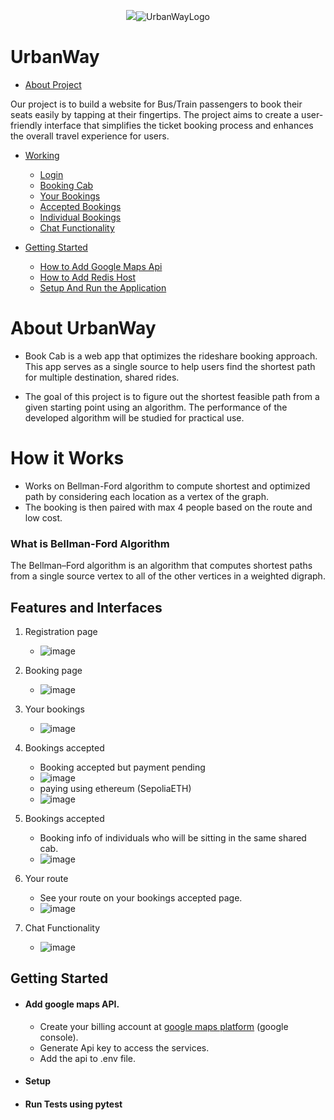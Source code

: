 

<p align="center"><img src="<a href="https://ibb.co/RpjMSJv"><img src="https://i.ibb.co/rGdLtX7/Whats-App-Image-2023-10-14-at-22-41-22-a47bbd19.jpg" alt="UrbanWayLogo" border="0"></a></p>

# UrbanWay

- [About Project](#About-Project)

Our project is to build a website for Bus/Train passengers to book their seats easily by tapping at their fingertips. The project aims to create a user-friendly interface that simplifies the ticket booking process and enhances the overall travel experience for users.
- [Working](#Working)
  - [Login](#Login)
  - [Booking Cab](#Booking-Cab)
  - [Your Bookings](#Your-Bookings)
  - [Accepted Bookings](#Bookings-Accepted)
  - [Individual Bookings](#Individual-Bookings)
  - [Chat Functionality](#Chats)

- [Getting Started](#Getting-Started)
  - [How to Add Google Maps Api](#oogle-api)
  - [How to Add Redis Host](#redis-host)
  - [Setup And Run the Application](#run)

<a id="About-Project"></a>

# About UrbanWay

- Book Cab is a web app that optimizes the rideshare booking approach. This app serves as a single source to help users find the shortest path for multiple destination, shared rides.

- The goal of this project is to figure out the shortest feasible path from a given starting point using an algorithm. The performance of the developed algorithm will be studied for practical use.


# How it Works
- Works on Bellman-Ford algorithm to compute shortest and optimized  path by considering each location as a vertex of the graph.
- The booking is then paired with max 4 people based on the route and low cost.

### What is Bellman-Ford Algorithm 
The Bellman–Ford algorithm is an algorithm that computes shortest paths from a single source vertex to all of the other vertices in a weighted digraph.

## Features and Interfaces

1. Registration page <a id="Login"></a>
   - ![image]()

2. Booking page <a id="Booking-Cab"></a>
   - ![image]()

3. Your bookings  <a id="Your-Bookings"></a>
   - ![image]()

4. Bookings accepted <a id="Bookings-Accepted"></a>
	- Booking accepted but payment pending 
   - ![image]()
	- paying using ethereum (SepoliaETH)
   - ![image]()


5. Bookings accepted <a id="Individual-Bookings"></a>
	- Booking info of individuals who will be sitting in the same shared cab. 
   - ![image]()

5. Your route <a id="Individual-Bookings"></a>
	- See your route on your bookings accepted page. 
   - ![image](https://user-images.githubusercontent.com/68425016/201683649-67dd6a5c-d217-4a90-983c-fd265760774a.png)

  
6. Chat Functionality <a id="Chats"></a>
   - ![image]()


<a id="Getting-Started"></a>

## Getting Started

<a id="google-api"></a>

- #### Add google maps API.

 	- Create your billing account at [google maps platform](https://mapsplatform.google.com/) (google console).
	 - Generate Api key to access the services.
 	- Add the api to .env file. 

<a id="run"></a>





- #### Setup


- #### Run Tests using pytest

